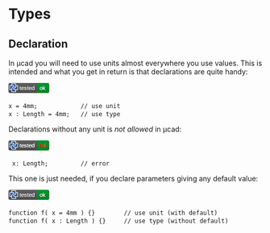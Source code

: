 # Types

## Declaration

In µcad you will need to use units almost everywhere you use values.
This is intended and what you get in return is that declarations are quite handy:

[![test](.test/types_def_vs_decl.png)](.test/types_def_vs_decl.log)

```µcad,types_def_vs_decl
x = 4mm;            // use unit
x : Length = 4mm;   // use type
```

Declarations without any unit is *not allowed* in µcad:

[![test](.test/types_no_declaration.png)](.test/types_no_declaration.log)

```µcad,types_no_declaration#fail
 x: Length;         // error
```

This one is just needed, if you declare parameters giving any default value:

[![test](.test/types_bundles_functions.png)](.test/types_bundles_functions.log)

```µcad,types_bundles_functions
function f( x = 4mm ) {}        // use unit (with default)
function f( x : Length ) {}     // use type (without default)
```
